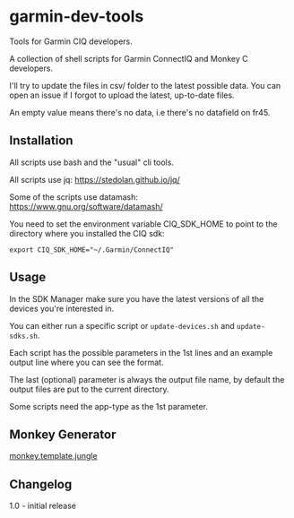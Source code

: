 # garmin-dev-tools
Tools for Garmin CIQ developers.

A collection of shell scripts for Garmin ConnectIQ and Monkey C developers.

I'll try to update the files in csv/ folder to the latest possible data. You can open an issue if I forgot to upload the latest, up-to-date files.

An empty value means there's no data, i.e there's no datafield on fr45.

## Installation
All scripts use bash and the "usual" cli tools.

All scripts use jq: https://stedolan.github.io/jq/

Some of the scripts use datamash: https://www.gnu.org/software/datamash/

You need to set the environment variable CIQ_SDK_HOME to point to the directory where you installed the CIQ sdk:

`export CIQ_SDK_HOME="~/.Garmin/ConnectIQ"`

## Usage

In the SDK Manager make sure you have the latest versions of all the devices you're interested in.

You can either run a specific script or `update-devices.sh` and `update-sdks.sh`.

Each script has the possible parameters in the 1st lines and an example output line where you can see the format.

The last (optional) parameter is always the output file name, by default the output files are put to the current directory.

Some scripts need the app-type as the 1st parameter.

## Monkey Generator
<a href="monkey-generator/monkey.template.jungle">monkey.template.jungle</a>

## Changelog
1.0 - initial release

